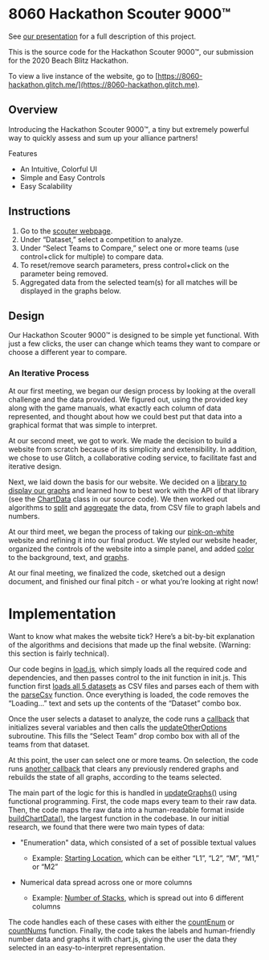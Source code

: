 # 8060 Hackathon Scouter 9000&trade;

See [our presentation](https://docs.google.com/document/d/17bvIQQLN6TxSf-4NfNaMoFPzT8Jvy_niwsMjoHjg0qc/edit#heading=h.b160sccb8qes) for a full description of this project.

This is the source code for the Hackathon Scouter 9000&trade;, our submission for the 2020 Beach Blitz Hackathon.

To view a live instance of the website, go to [https://8060-hackathon.glitch.me/](https://8060-hackathon.glitch.me).

## Overview

Introducing the Hackathon Scouter 9000™, a tiny but extremely powerful way to quickly assess and sum up your alliance partners!

Features

- An Intuitive, Colorful UI
- Simple and Easy Controls
- Easy Scalability

## Instructions

1. Go to the [scouter webpage](https://8060-hackathon.glitch.me/).
2. Under “Dataset,” select a competition to analyze.
3. Under “Select Teams to Compare,” select one or more teams (use control+click for multiple) to compare data.
4. To reset/remove search parameters, press control+click on the parameter being removed.
5. Aggregated data from the selected team(s) for all matches will be displayed in the graphs below.

## Design

Our Hackathon Scouter 9000™ is designed to be simple yet functional. With just a few clicks, the user can change which teams they want to compare or choose a different year to compare.

### An Iterative Process

At our first meeting, we began our design process by looking at the overall challenge and the data provided. We figured out, using the provided key along with the game manuals, what exactly each column of data represented, and thought about how we could best put that data into a graphical format that was simple to interpret.

At our second meet, we got to work. We made the decision to build a website from scratch because of its simplicity and extensibility. In addition, we chose to use Glitch, a collaborative coding service, to facilitate fast and iterative design.

Next, we laid down the basis for our website. We decided on a [library to display our graphs](https://www.chartjs.org/) and learned how to best work with the API of that library (see the [ChartData](https://github.com/Arc-blroth/8060-hackathon/blob/glitch/js/init.js#L199) class in our source code). We then worked out algorithms to [split](https://github.com/Arc-blroth/8060-hackathon/blob/glitch/js/init.js#L32) and [aggregate](https://github.com/Arc-blroth/8060-hackathon/blob/glitch/js/init.js#L541) the data, from CSV file to graph labels and numbers.

At our third meet, we began the process of taking our [pink-on-white](https://drive.google.com/file/d/1QZPN2-_fNiitohJ_RtNqFcCiPW7nFXtN/view?usp=sharing) website and refining it into our final product. We styled our website header, organized the controls of the website into a simple panel, and added [color](https://github.com/Arc-blroth/8060-hackathon/blob/glitch/style.css#L9) to the background, text, and [graphs](https://github.com/Arc-blroth/8060-hackathon/blob/glitch/js/util.js#L39).

At our final meeting, we finalized the code, sketched out a design document, and finished our final pitch - or what you’re looking at right now!

# Implementation

Want to know what makes the website tick? Here’s a bit-by-bit explanation of the algorithms and decisions that made up the final website. (Warning: this section is fairly technical).

Our code begins in [load.js](https://github.com/Arc-blroth/8060-hackathon/blob/glitch/js/load.js), which simply loads all the required code and dependencies, and then passes control to the init function in init.js. This function first [loads all 5 datasets](https://github.com/Arc-blroth/8060-hackathon/blob/glitch/js/init.js#L78) as CSV files and parses each of them with the [parseCsv](https://github.com/Arc-blroth/8060-hackathon/blob/glitch/js/init.js#L32) function. Once everything is loaded, the code removes the “Loading…” text and sets up the contents of the “Dataset” combo box.

Once the user selects a dataset to analyze, the code runs a [callback](https://github.com/Arc-blroth/8060-hackathon/blob/glitch/js/init.js#L140) that initializes several variables and then calls the [updateOtherOptions](https://github.com/Arc-blroth/8060-hackathon/blob/glitch/js/init.js#L96) subroutine. This fills the “Select Team” drop combo box with all of the teams from that dataset.

At this point, the user can select one or more teams. On selection, the code runs [another callback](https://github.com/Arc-blroth/8060-hackathon/blob/glitch/js/init.js#L152) that clears any previously rendered graphs and rebuilds the state of all graphs, according to the teams selected.

The main part of the logic for this is handled in [updateGraphs()](https://github.com/Arc-blroth/8060-hackathon/blob/glitch/js/init.js#L171) using functional programming. First, the code maps every team to their raw data. Then, the code maps the raw data into a human-readable format inside [buildChartData()](https://github.com/Arc-blroth/8060-hackathon/blob/glitch/js/init.js#L270), the largest function in the codebase.
In our initial research, we found that there were two main types of data:

- "Enumeration" data, which consisted of a set of possible textual values
  - Example: [Starting Location](https://github.com/Arc-blroth/8060-hackathon/blob/glitch/js/init.js#L389), which can be either “L1”, “L2”, “M”, “M1,” or “M2”

- Numerical data spread across one or more columns
  - Example: [Number of Stacks](https://github.com/Arc-blroth/8060-hackathon/blob/glitch/js/init.js#L317), which is spread out into 6 different columns

The code handles each of these cases with either the [countEnum](https://github.com/Arc-blroth/8060-hackathon/blob/glitch/js/init.js#L541) or [countNums](https://github.com/Arc-blroth/8060-hackathon/blob/glitch/js/init.js#L561) function.
Finally, the code takes the labels and human-friendly number data and graphs it with chart.js, giving the user the data they selected in an easy-to-interpret representation.
